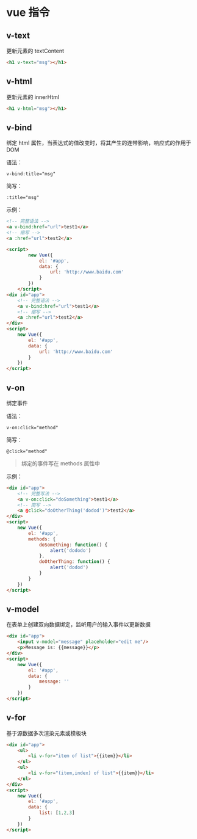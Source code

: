 # vue 指令

## v-text

更新元素的 textContent

```html
<h1 v-text="msg"></h1>
```

## v-html

更新元素的 innerHtml

```html
<h1 v-html="msg"></h1>
```

## v-bind

绑定 html 属性，当表达式的值改变时，将其产生的连带影响，响应式的作用于 DOM

语法：

```
v-bind:title="msg"
```

简写：

```
:title="msg"
```

示例：

```html
<!-- 完整语法 -->
<a v-bind:href="url">test1</a>
<!-- 缩写 -->
<a :href="url">test2</a>

<script>
		new Vue({
			el: '#app',
			data: {
				url: 'http://www.baidu.com'
			}
		})
	</script>
<div id="app">
    <!-- 完整语法 -->
    <a v-bind:href="url">test1</a>
    <!-- 缩写 -->
    <a :href="url">test2</a>
</div>
<script>
    new Vue({
        el: '#app',
        data: {
            url: 'http://www.baidu.com'
        }
    })
</script>
```

## v-on

绑定事件

语法：

```
v-on:click="method"
```

简写：

```
@click="method"
```

> 绑定的事件写在 methods 属性中

示例：

```html
<div id="app">
    <!-- 完整写法 -->
    <a v-on:click="doSomething">test1</a>
    <!-- 简写 -->
    <a @click="doOtherThing('dodod')">test2</a>
</div>
<script>
    new Vue({
        el: '#app',
        methods: {
            doSomething: function() {
                alert('dododo')
            },
            doOtherThing: function() {
                alert('dodod')
            }
        }
    })
</script>
```

## v-model

在表单上创建双向数据绑定，监听用户的输入事件以更新数据

```html
<div id="app">
    <input v-model="message" placeholder="edit me"/>
    <p>Message is: {{message}}</p>
</div>
<script>
    new Vue({
        el: '#app',
        data: {
            message: ''
        }
    })
</script>
```

## v-for

基于源数据多次渲染元素或模板块

```html
<div id="app">
    <ul>
        <li v-for="item of list">{{item}}</li>
    </ul>
    <ul>
        <li v-for="(item,index) of list">{{item}}</li>
    </ul>
</div>
<script>
    new Vue({
        el: '#app',
        data: {
            list: [1,2,3]
        }
    })
</script>
```

